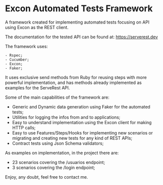 # Excon Automated Tests Framework

A framework created for implementing automated tests focusing on API using Excon as the REST client.

The documentation for the tested API can be found at: https://serverest.dev

The framework uses:
```
- Rspec;
- Cucumber;
- Excon;
- Faker;
```

It uses exclusive send methods from Ruby for reusing steps with more powerful implementation, and has methods already implemented as examples for the ServeRest API.

Some of the main capabilities of the framework are:
- Generic and Dynamic data generation using Faker for the automated tests;
- Utilities for logging the infos from and to applications;
- Easy to understand implementation using the Excon client for making HTTP calls;
- Easy to use Features/Steps/Hooks for implementing new scenarios or migrating and creating new tests for any kind of REST APIs;
- Contract tests using Json Schema validators;

As examples on implementation, in the project there are:
- 23 scenarios covering the /usuarios endpoint;
- 3 scenarios covering the /login endpoint;

Enjoy, any doubt, feel free to contact me.
